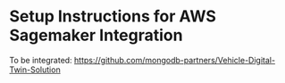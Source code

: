 # Setup Instructions for AWS Sagemaker Integration

To be integrated: https://github.com/mongodb-partners/Vehicle-Digital-Twin-Solution

